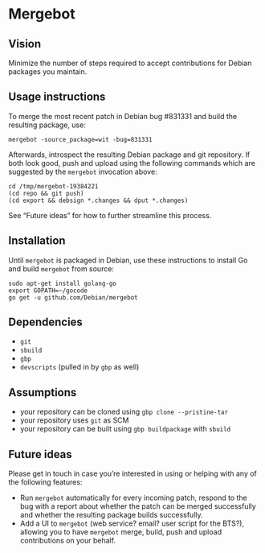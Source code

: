 # Mergebot

## Vision

Minimize the number of steps required to accept contributions for Debian packages you maintain.

## Usage instructions

To merge the most recent patch in Debian bug #831331 and build the resulting
package, use:
```
mergebot -source_package=wit -bug=831331
```

Afterwards, introspect the resulting Debian package and git repository.
If both look good, push and upload using the following commands which are
suggested by the `mergebot` invocation above:
```
cd /tmp/mergebot-19384221
(cd repo && git push)
(cd export && debsign *.changes && dput *.changes)
```

See “Future ideas” for how to further streamline this process.

## Installation

Until `mergebot` is packaged in Debian, use these instructions to install Go
and build `mergebot` from source:

```
sudo apt-get install golang-go
export GOPATH=~/gocode
go get -u github.com/Debian/mergebot
```

## Dependencies

* `git`
* `sbuild`
* `gbp`
* `devscripts` (pulled in by `gbp` as well)

## Assumptions

* your repository can be cloned using `gbp clone --pristine-tar`
* your repository uses `git` as SCM
* your repository can be built using `gbp buildpackage` with `sbuild`

## Future ideas

Please get in touch in case you’re interested in using or helping with any of
the following features:

* Run `mergebot` automatically for every incoming patch, respond to the bug
  with a report about whether the patch can be merged successfully and whether
  the resulting package builds successfully.
* Add a UI to `mergebot` (web service? email? user script for the BTS?),
  allowing you to have `mergebot` merge, build, push and upload contributions
  on your behalf.
